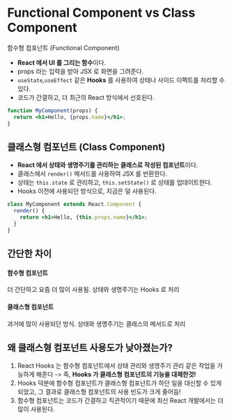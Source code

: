 Functional Component vs Class Component
===

함수형 컴포넌트 (Functional Component)
- **React 에서 UI 를 그리는 함수**이다.
- props 라는 입력을 받아 JSX 로 화면을 그려준다.
- `useState`,`useEffect` 같은 **Hooks** 를 사용하여 상태나 사이드 이펙트를 처리할 수 있다.
- 코드가 간결하고, 더 최근의 React 방식에서 선호된다.

```jsx
function MyComponent(props) {
  return <h1>Hello, {props.name}</h1>;
}
```

## 클래스형 컴포넌트 (Class Component)
- **React 에서 상태와 생명주기를 관리하는 클래스로 작성된 컴포넌트**이다.
- 클래스에서 `render()` 메서드를 사용하여 JSX 를 반환한다.
- 상태는 `this.state` 로 관리하고, `this.setState()` 로 상태를 업데이트한다.
- Hooks 이전에 사용되던 방식으로, 지금은 덜 사용된다.

```jsx
class MyComponent extends React.Component {
  render() {
    return <h1>Hello, {this.props.name}</h1>;
  }
}
```

## 간단한 차이

#### 함수형 컴포넌트
더 간단하고 요즘 더 많이 사용됨. 상태와 생명주기는 Hooks 로 처리

#### 클래스형 컴포넌트
과거에 많이 사용되던 방식. 상태와 생명주기는 클래스의 메서드로 처리


## 왜 클래스형 컴포넌트 사용도가 낮아졌는가?
1. React Hooks 는 함수형 컴포넌트에서 상태 관리와 생명주기 관리 같은 작업을 가능하게 해준다 -> 즉, **Hooks 가 클래스형 컴포넌트의 기능을 대체한것!**
2. Hooks 덕분에 함수형 컴포넌트가 클래스형 컴포넌트가 하던 일을 대신할 수 있게 되었고, 그 결과로 클래스형 컴포넌트의 사용 빈도가 크게 줄어듬!
3. 함수형 컴포넌트는 코드가 간결하고 직관적이기 때문에 최신 React 개발에서는 더 많이 사용된다.
